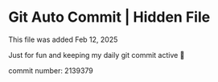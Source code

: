 # Git Auto Commit | Hidden File

This file was added Feb 12, 2025

Just for fun and keeping my daily git commit active 🤪

commit number: 2139379

